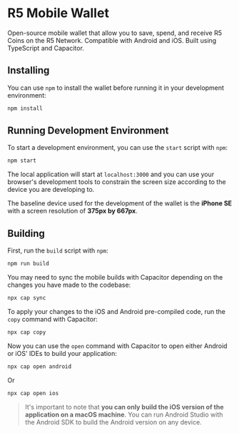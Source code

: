 # R5 Mobile Wallet

Open-source mobile wallet that allow you to save, spend, and receive R5 Coins on the R5 Network. Compatible with Android and iOS. Built using TypeScript and Capacitor.

## Installing

You can use `npm` to install the wallet before running it in your development environment:

```bash
npm install
```

## Running Development Environment

To start a development environment, you can use the `start` script with `npm`:

```bash
npm start
```

The local application will start at `localhost:3000` and you can use your browser's development tools to constrain the screen size according to the device you are developing to.

The baseline device used for the development of the wallet is the **iPhone SE** with a screen resolution of **375px by 667px**.

## Building

First, run the `build` script with `npm`:

```bash
npm run build
```

You may need to sync the mobile builds with Capacitor depending on the changes you have made to the codebase:

```bash
npx cap sync
```

To apply your changes to the iOS and Android pre-compiled code, run the `copy` command with Capacitor:

```bash
npx cap copy
```

Now you can use the `open` command with Capacitor to open either Android or iOS' IDEs to build your application:

```bash
npx cap open android
```

Or

```bash
npx cap open ios
```
> It's important to note that **you can only build the iOS version of the application on a macOS machine**. You can run Android Studio with the Android SDK to build the Android version on any device.